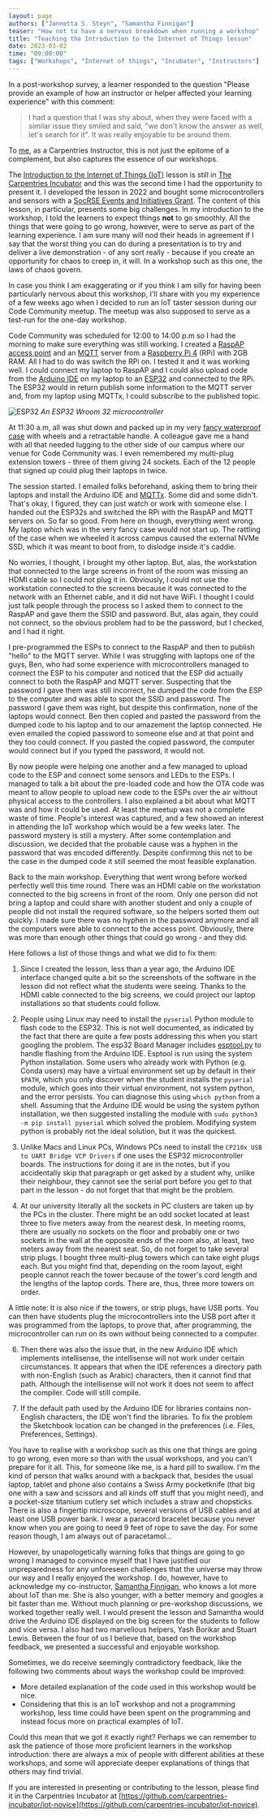 ```yaml
---
layout: page
authors: ["Jannetta S. Steyn", "Samantha Finnigan"]
teaser: "How not to have a nervous breakdown when running a workshop"
title: "Teaching the Introduction to the Internet of Things lesson"
date: 2023-03-02
time: "09:00:00"
tags: ["Workshops", "Internet of things", "Incubator", "Instructors"]
---
```


In a post-workshop survey, a learner responded to the question "Please provide an example of how an instructor or helper affected your learning experience" with this comment:

> I had a question that I was shy about, when they were faced with a similar issue they smiled and said, "we don't know the answer as well, let's search for it". It was really enjoyable to be around them.

To [me](https://jannetta.com), as a Carpentries Instructor, this is not just the epitome of a complement, but also captures the essence of our workshops.

The [Introduction to the Internet of Things (IoT)](https://carpentries-incubator.github.io/iot-novice/) lesson is still in [The Carpentries Incubator](https://carpentries-incubator.org/) and this was the second time I had the opportunity to present it. I developed the lesson in 2022 and bought some microcontrollers and sensors with a [SocRSE Events and Initiatives Grant](https://society-rse.org/policy-for-socrse-events-and-initiatives-grant/). The content of this lesson, in particular, presents some big challenges. In my introduction to the workshop, I told the learners to expect things **not** to go smoothly. All the things that were going to go wrong, however, were to serve as part of the learning experience. I am sure many will nod their heads in agreement if I say that the worst thing you can do during a presentation is to try and deliver a live demonstration - of any sort really - because if you create an opportunity for chaos to creep in, it will. In a workshop such as this one, the laws of chaos govern.

In case you think I am exaggerating or if you think I am silly for having been particularly nervous about this workshop, I'll share with you my experience of a few weeks ago when I decided to run an IoT taster session during our Code Community meetup. The meetup was also supposed to serve as a test-run for the one-day workshop.

Code Community was scheduled for 12:00 to 14:00 p.m so I had the morning to make sure everything was still working. I created a [RaspAP](https://raspap.com/) [access point](https://en.wikipedia.org/wiki/Wireless_access_point) and an [MQTT](https://mqtt.org/) server from a [Raspberry Pi 4](https://www.raspberrypi.com/products/raspberry-pi-4-model-b/) (RPi) with 2GB RAM. All I had to do was switch the RPi on. I tested it and it was working well. I could connect my laptop to RaspAP and I could also upload code from the [Arduino IDE](https://www.arduino.cc/en/software) on my laptop to an [ESP32](https://www.espressif.com/sites/default/files/documentation/esp32-wroom-32_datasheet_en.pdf) and connected to the RPi. The ESP32 would in return publish some information to the MQTT server and, from my laptop using MQTTx, I could subscribe to the published topic.

![ESP32](https://upload.wikimedia.org/wikipedia/commons/thumb/2/20/ESP32_Espressif_ESP-WROOM-32_Dev_Board.jpg/640px-ESP32_Espressif_ESP-WROOM-32_Dev_Board.jpg)
*An ESP32 Wroom 32 microcontroller*

At 11:30 a.m, all was shut down and packed up in my very [fancy waterproof case](https://www.peli.com/eu/en/product/cases/carry-on-case/air/1535) with wheels and a retractable handle. A colleague gave me a hand with all that needed lugging to the other side of our campus where our venue for Code Community was. I even remembered my multi-plug extension towers - three of them giving 24 sockets. Each of the 12 people that signed up could plug their laptops in twice.

The session started. I emailed folks beforehand, asking them to bring their laptops and install the Arduino IDE and [MQTTx](https://mqttx.app/). Some did and some didn't. That's okay, I figured, they can just watch or work with someone else. I handed out the ESP32s and switched the RPi with the RaspAP and MQTT servers on. So far so good. From here on though, everything went wrong. My laptop which was in the very fancy case would not start up. The rattling of the case when we wheeled it across campus caused the external NVMe SSD, which it was meant to boot from, to dislodge inside it's caddie.

No worries, I thought, I brought my other laptop. But, alas, the workstation that connected to the large screens in front of the room was missing an HDMI cable so I could not plug it in. Obviously, I could not use the workstation connected to the screens because it was connected to the network with an Ethernet cable, and it did not have WiFi. I thought I could just talk people through the process so I asked them to connect to the RaspAP and gave them the SSID and password. But, alas again, they could not connect, so the obvious problem had to be the password, but I checked, and I had it right.

I pre-programmed the ESPs to connect to the RaspAP and then to publish "hello" to the MQTT server. While I was struggling with laptops one of the guys, Ben, who had some experience with microcontrollers managed to connect the ESP to his computer and noticed that the ESP did actually connect to both the RaspAP and MQTT server. Suspecting that the password I gave them was still incorrect, he dumped the code from the ESP to the computer and was able to spot the SSID and password. The password I gave them was right, but despite this confirmation, none of the laptops would connect. Ben then copied and pasted the password from the dumped code to his laptop and to our amazement the laptop connected. He even emailed the copied password to someone else and at that point and they too could connect. If you pasted the copied password, the computer would connect but if you typed the password, it would not.

By now people were helping one another and a few managed to upload code to the ESP and connect some sensors and LEDs to the ESPs. I managed to talk a bit about the pre-loaded code and how the OTA code was meant to allow people to upload new code to the ESPs over the air without physical access to the controllers. I also explained a bit about what MQTT was and how it could be used. At least the meetup was not a complete waste of time. People's interest was captured, and a few showed an interest in attending the IoT workshop which would be a few weeks later. The password mystery is still a mystery. After some contemplation and discussion, we decided that the probable cause was a hyphen in the password that was encoded differently. Despite confirming this not to be the case in the dumped code it still seemed the most feasible explanation.

Back to the main workshop. Everything that went wrong before worked perfectly well this time round. There was an HDMI cable on the workstation connected to the big screens in front of the room. Only one person did not bring a laptop and could share with another student and only a couple of people did not install the required software, so the helpers sorted them out quickly. I made sure there was no hyphen in the password anymore and all the computers were able to connect to the access point. Obviously, there was more than enough other things that could go wrong - and they did.

Here follows a list of those things and what we did to fix them:

1. Since I created the lesson, less than a year ago, the Arduino IDE interface changed quite a bit so the screenshots of the software in the lesson did not reflect what the students were seeing. Thanks to the HDMI cable connected to the big screens, we could project our laptop installations so that students could follow.

2. People using Linux may need to install the `pyserial` Python module to flash code to the ESP32. This is not well documented, as indicated by the fact that there are quite a few posts addressing this when you start googling the problem. The esp32 Board Manager includes [esptool.py](https://github.com/espressif/esptool) to handle flashing from the Arduino IDE. Esptool is run using the system Python installation. Some users who already work with Python (e.g. Conda users) may have a virtual environment set up by default in their `$PATH`, which you only discover when the student installs the `pyserial` module, which goes into their virtual environment, not system python, and the error persists. You can diagnose this using `which python` from a shell. Assuming that the Arduino IDE would be using the system python installation, we then suggested installing the module with `sudo python3 -m pip install pyserial` which solved the problem. Modifying system python is probably not the ideal solution, but it was the quickest.

3. Unlike Macs and Linux PCs, Windows PCs need to install the `CP210x USB to UART Bridge VCP Drivers` if one uses the ESP32 microcontroller boards. The instructions for doing it are in the notes, but if you accidentally skip that paragraph or get asked by a student why, unlike their neighbour, they cannot see the serial port before you get to that part in the lesson - do not forget that that might be the problem.

4. At our university literally all the sockets in PC clusters are taken up by the PCs in the cluster. There might be an odd socket located at least three to five meters away from the nearest desk. In meeting rooms, there are usually no sockets on the floor and probably one or two sockets in the wall at the opposite ends of the room also, at least, two meters away from the nearest seat. So, do not forget to take several strip plugs. I bought three multi-plug towers which can take eight plugs each. But you might find that, depending on the room layout, eight people cannot reach the tower because of the tower's cord length and the lengths of the laptop cords. There are, thus, three more towers on order.

A little note: It is also nice if the towers, or strip plugs, have USB ports. You can then have students plug the microcontrollers into the USB port after it was programmed from the laptops, to prove that, after programming, the microcontroller can run on its own without being connected to a computer.

6. Then there was also the issue that, in the new Arduino IDE which implements intellisense, the intellisense will not work under certain circumstances. It appears that when the IDE references a directory path with non-English (such as Arabic) characters, then it cannot find that path. Although the intellisense will not work it does not seem to affect the compiler. Code will still compile.

7. If the default path used by the Arduino IDE for libraries contains non-English characters, the IDE won't find the libraries. To fix the problem the Sketchbook location can be changed in the preferences (i.e. Files, Preferences, Settings).

You have to realise with a workshop such as this one that things are going to go wrong, even more so than with the usual workshops, and you can't prepare for it all. This, for someone like me, is a hard pill to swallow. I'm the kind of person that walks around with a backpack that, besides the usual laptop, tablet and phone also contains a Swiss Army pocketknife (that big one with a saw and scissors and all kinds off stuff that you might need), and a pocket-size titanium cutlery set which includes a straw and chopsticks. There is also a fingertip microscope, several versions of USB cables and at least one USB power bank. I wear a paracord bracelet because you never know when you are going to need 9 feet of rope to save the day. For some reason though, I am always out of paracetamol...

However, by unapologetically warning folks that things are going to go wrong I managed to convince myself that I have justified our unpreparedness for any unforeseen challenges that the universe may throw our way and I really enjoyed the workshop. I do, however, have to acknowledge my co-instructor, [Samantha Finnigan](https://finnigan.dev/), who knows a lot more about IoT than me. She is also younger, with a better memory and googles a bit faster than me. Without much planning or pre-workshop discussions, we worked together really well. I would present the lesson and Samantha would drive the Arduino IDE displayed on the big screen for the students to follow and vice versa. I also had two marvellous helpers, Yash Borikar and Stuart Lewis. Between the four of us I believe that, based on the workshop feedback, we presented a successful and enjoyable workshop.

Sometimes, we do receive seemingly contradictory feedback, like the following two comments about ways the workshop could be improved:

- More detailed explanation of the code used in this workshop would be nice.
- Considering that this is an IoT workshop and not a programming workshop, less time could have been spent on the programming and instead focus more on practical examples of IoT.

Could this mean that we got it exactly right? Perhaps we can remember to ask the patience of those more proficient learners in the workshop introduction: there are always a mix of people with different abilities at these workshops, and some will appreciate deeper explanations of things that others may find trivial.

If you are interested in presenting or contributing to the lesson, please find it in the Carpentries Incubator at [https://github.com/carpentries-incubator/iot-novice](https://github.com/carpentries-incubator/iot-novice).


